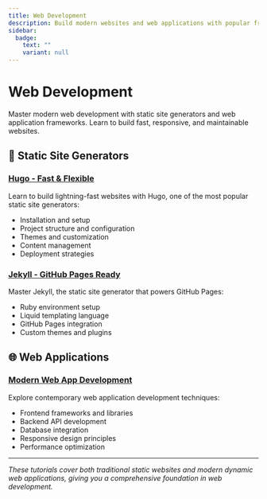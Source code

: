 ```yaml
---
title: Web Development
description: Build modern websites and web applications with popular frameworks and tools
sidebar:
  badge:
    text: ""
    variant: null
---
```


# Web Development

Master modern web development with static site generators and web application frameworks. Learn to build fast, responsive, and maintainable websites.

## 🚀 Static Site Generators

### [Hugo - Fast & Flexible](/challenges/web/gohugo/)
Learn to build lightning-fast websites with Hugo, one of the most popular static site generators:
- Installation and setup
- Project structure and configuration
- Themes and customization
- Content management
- Deployment strategies

### [Jekyll - GitHub Pages Ready](/challenges/web/jekyll/)
Master Jekyll, the static site generator that powers GitHub Pages:
- Ruby environment setup
- Liquid templating language
- GitHub Pages integration
- Custom themes and plugins

## 🌐 Web Applications

### [Modern Web App Development](/challenges/web/web-app/)
Explore contemporary web application development techniques:
- Frontend frameworks and libraries
- Backend API development
- Database integration
- Responsive design principles
- Performance optimization

---

*These tutorials cover both traditional static websites and modern dynamic web applications, giving you a comprehensive foundation in web development.*
